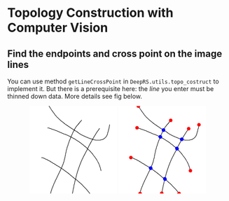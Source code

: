 # Topology Construction with Computer Vision


## Find the endpoints and cross point on the image lines

You can use method ```getLineCrossPoint``` in ```DeepRS.utils.topo_costruct``` to
implement it. But there is a prerequisite here: the *line* you enter must be thinned down data. More details see fig below.

<center class="half">
    <img src="../../figures/demo_topo_constr/inputskeleton.png" width="200" title="input">
    <img src="../../figures/demo_topo_constr/outputpoint_cov.png" width="200" title="output">
</center>
